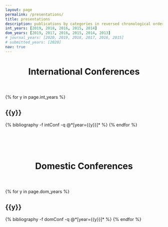 ```yaml
---
layout: page
permalink: /presentations/
title: presentations
description: publications by categories in reversed chronological order.
int_years: [2019, 2018, 2016, 2015, 2014]
dom_years: [2019, 2017, 2016, 2015, 2014, 2013]
# journal_years: [2020, 2019, 2018, 2017, 2016, 2015]
# submitted_years: [2020]
nav: true
---
```


<header class="post-header">
    <h1 class="post-title">International Conferences</h1>
    <!-- <p class="post-description">Ten papers were published in SCI journals and one was published in a non-SCI journal</p> -->
</header>


<div class="publications">

{% for y in page.int_years %}
  <h2 class="year">{{y}}</h2>
  {% bibliography -f intConf -q @*[year={{y}}]* %}
{% endfor %}

</div>


<header class="post-header">
    <h1 class="post-title"><br/><br/>Domestic Conferences</h1>
    <!-- <p class="post-description">Two papers were under review and one was under preparation.</p> -->
</header>


<div class="publications">

{% for y in page.dom_years %}
  <h2 class="year">{{y}}</h2>
  {% bibliography -f domConf -q @*[year={{y}}]* %}
{% endfor %}

</div>

<!-- <header class="post-header">
    <h1 class="post-title"><br/><br/> International Conferences</h1>
    <p class="post-description">{{ page.description }}</p>
</header>


<div class="publications">

{% for y in page.conference_years %}
  <h2 class="year">{{y}}</h2>
  {% bibliography -f conferences -q @*[year={{y}}]* %}
{% endfor %}

</div>  -->